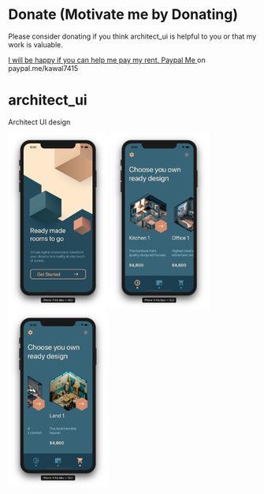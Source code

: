 # Donate (Motivate me by Donating)

Please consider donating if you think architect_ui is helpful to you or that my work is valuable.

[I will be happy if you can help me pay my rent. Paypal Me ](https://www.paypal.me/kawal7415) on paypal.me/kawal7415

# architect_ui

Architect UI design

<img src="architect_ui_1.png" width="40%" height="40%"> <img src="architect_ui_2.png" width="40%" height="40%"> <img src="architect_ui_3.png" width="40%" height="40%">
